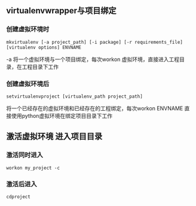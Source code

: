## virtualenvwrapper与项目绑定  
### 创建虚拟环境时  
```
mkvirtualenv [-a project_path] [-i package] [-r requirements_file] [virtualenv options] ENVNAME
```
-a 将一个虚拟环境与一个项目绑定，每次workon 虚拟环境，直接进入工程目录，在工程目录下工作  
### 创建虚拟环境后  
```
setvirtualenvproject [virtualenv_path project_path]
```  
将一个已经存在的虚拟环境和已经存在的工程绑定，每次workon ENVNAME 直接使用python虚拟环境在绑定项目目录下工作  
## 激活虚拟环境 进入项目目录  
### 激活同时进入
```
workon my_project -c
```  
### 激活后进入
```
cdproject
```  